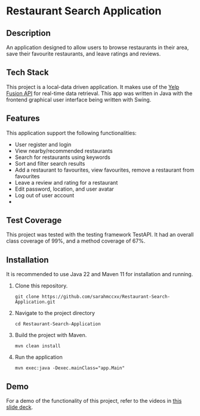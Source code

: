 # Restaurant Search Application

## Description
An application designed to allow users to browse restaurants in their area, save their favourite restaurants, and leave ratings and reviews. 

## Tech Stack
This project is a local-data driven application. It makes use of the [Yelp Fusion API](https://docs.developer.yelp.com/docs/fusion-intro) for real-time data retrieval. This app was written in Java with the frontend graphical user interface being written with Swing.

## Features
This application support the following functionalities:
- User register and login
- View nearby/recommended restaurants
- Search for restaurants using keywords
- Sort and filter search results
- Add a restaurant to favourites, view favourites, remove a restaurant from favourites
- Leave a review and rating for a restaurant
- Edit password, location, and user avatar
- Log out of user account
- 
## Test Coverage
This project was tested with the testing framework TestAPI. It had an overall class coverage of 99%, and a method coverage of 67%.

## Installation
It is recommended to use Java 22 and Maven 11 for installation and running. 
1. Clone this repository.
    ```
    git clone https://github.com/sarahmccxv/Restaurant-Search-Application.git
    ```
2. Navigate to the project directory
    ```
    cd Restaurant-Search-Application
    ```
3. Build the project with Maven.
    ```
    mvn clean install
    ```
4. Run the application
    ```
    mvn exec:java -Dexec.mainClass="app.Main"
    ```

## Demo
For a demo of the functionality of this project, refer to the videos in [this slide deck](https://docs.google.com/presentation/d/1MU2N5LntnoYWtfqQMKW0ER8yH8w6-wVqe-4Idiv6Vzk/edit?usp=sharing).
